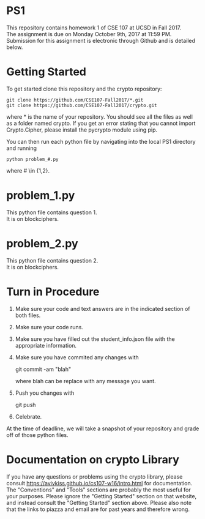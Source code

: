 # PS1
This repository contains homework 1 of CSE 107 at UCSD in Fall 2017.  
The assignment is due on Monday October 9th, 2017 at 11:59 PM.  
Submission for this assignment is electronic through Github and is detailed below.  


# Getting Started
To get started clone this repository and the crypto repository:

    git clone https://github.com/CSE107-Fall2017/*.git
    git clone https://github.com/CSE107-Fall2017/crypto.git
    
where * is the name of your repository.
You should see all the files as well as a folder named crypto.
If you get an error stating that you cannot import Crypto.Cipher,
please install the pycrypto module using pip.

You can then run each python file by navigating into the local PS1 directory and running 

    python problem_#.py
    
where # \in {1,2}.
    

# problem_1.py
This python file contains question 1.  
It is on blockciphers.

# problem_2.py
This python file contains question 2.  
It is on blockciphers. 

# Turn in Procedure
1) Make sure your code and text answers are in the indicated section of both files.  
2) Make sure your code runs.
3) Make sure you have filled out the student_info.json file with the appropriate information.
4) Make sure you have commited any changes with
    
    git commit -am "blah"
    
    where blah can be replace with any message you want.
5) Push you changes with
    
    git push
6) Celebrate.

At the time of deadline, we will take a snapshot of your repository and grade off of those python files.  

# Documentation on crypto Library
If you have any questions or problems using the crypto library, 
please consult https://avivkiss.github.io/cs107-w16/intro.html for documentation.
The "Conventions" and "Tools" sections are probably the most useful for your purposes. 
Please ignore the "Getting Started" section on that website, and instead consult the "Getting Started" section above. Please also note that the links to piazza and email are for past years
and therefore wrong.




